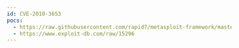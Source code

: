 ```yaml
---
id: CVE-2010-3653
pocs:
  - https://raw.githubusercontent.com/rapid7/metasploit-framework/master/modules/exploits/windows/browser/adobe_shockwave_rcsl_corruption.rb
  - https://www.exploit-db.com/raw/15296
---
```

